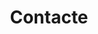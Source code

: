 ---
templateKey: contact-index-page
languageKey: ca
title: Contacte
formTitle: Contact Form
contact:
  name: Nom
  email: Correu electrònic
  message: Missatge
  send: Envia
---